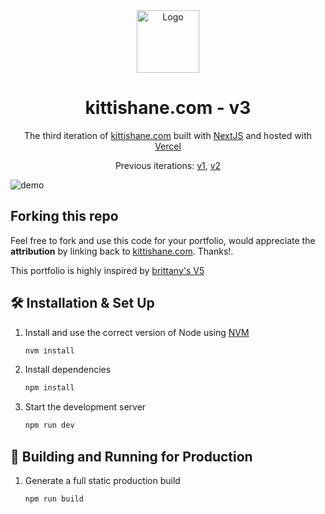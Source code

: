 <div align="center">
  <img alt="Logo" src="https://kittishane.com/logo.svg" width="100" />
</div>
<h1 align="center">
  kittishane.com - v3
</h1>
<p align="center">
  The third iteration of <a href="https://kittishane.com" target="_blank">kittishane.com</a> built with <a href="https://www.nextjs.org/" target="_blank">NextJS</a> and hosted with <a href="https://vercel.com" target="_blank">Vercel</a>
</p>
<p align="center">
  Previous iterations:
  <a href="https://github.com/KittichoteKamalapirat/dev-port-v1" target="_blank">v1</a>,
  <a href="https://github.com/KittichoteKamalapirat/dev-port-v1" target="_blank">v2</a>
</p>

![demo](https://kittishane.com/v3.webp)

## Forking this repo

Feel free to fork and use this code for your portfolio, would appreciate the **attribution** by linking back to [kittishane.com](https://kittishane.com). Thanks!.

This portfolio is highly inspired by [brittany's V5](https://brittanychiang.com/)

## 🛠 Installation & Set Up

1. Install and use the correct version of Node using [NVM](https://github.com/nvm-sh/nvm)

   ```sh
   nvm install
   ```

2. Install dependencies

   ```sh
   npm install
   ```

3. Start the development server

   ```sh
   npm run dev
   ```

## 🚀 Building and Running for Production

1. Generate a full static production build

   ```sh
   npm run build
   ```

